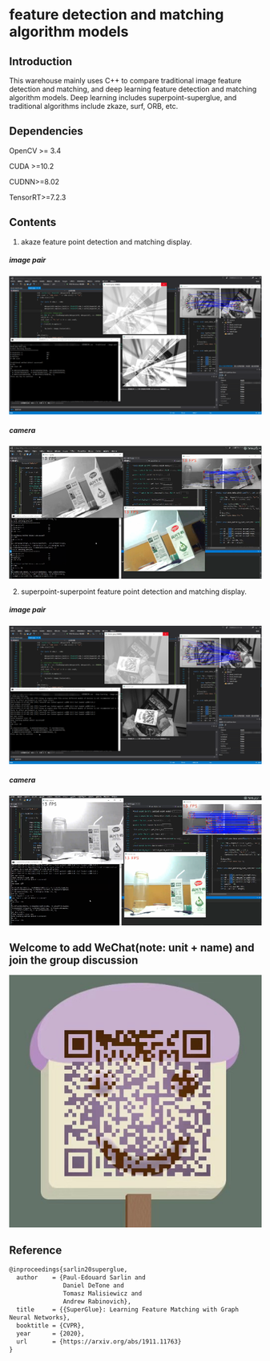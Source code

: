 #                feature detection and matching algorithm models



## Introduction		

This warehouse mainly uses C++ to compare traditional image feature detection and matching, and deep learning feature detection and matching algorithm models. Deep learning includes superpoint-superglue, and traditional algorithms include zkaze, surf, ORB, etc.

## Dependencies

OpenCV >= 3.4

CUDA >=10.2

CUDNN>=8.02

TensorRT>=7.2.3

## Contents

1. akaze feature point detection and matching display.

##### image pair

![akaze-image](./image/akaze-image.png)

##### camera

![akaze-video](./image/akaze-video.png)

2. superpoint-superpoint feature point detection and matching display.

##### image pair

![superglue-image](./image/superpoint-superglue-image.png)

##### camera

![akaze-video](./image/superpoint-superglue-video.png)


## Welcome to add WeChat(note: unit + name) and join the group discussion
![523539369cec4410e5a28336208fc94](./image/523539369cec4410e5a28336208fc94.jpg)


## Reference

```
@inproceedings{sarlin20superglue,
  author    = {Paul-Edouard Sarlin and
               Daniel DeTone and
               Tomasz Malisiewicz and
               Andrew Rabinovich},
  title     = {{SuperGlue}: Learning Feature Matching with Graph Neural Networks},
  booktitle = {CVPR},
  year      = {2020},
  url       = {https://arxiv.org/abs/1911.11763}
}
```

